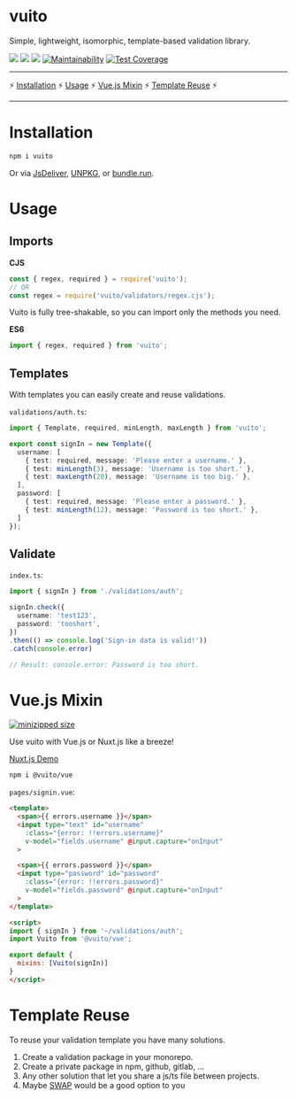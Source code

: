 # vuito
Simple, lightweight, isomorphic, template-based validation library.

[![](https://badgen.net/bundlephobia/tree-shaking/vuito)](https://bundlephobia.com/result?p=vuito) ![](https://badgen.net/bundlephobia/dependency-count/vuito) [![](https://badgen.net/bundlephobia/minzip/vuito)](https://bundlephobia.com/result?p=vuito) [![Maintainability](https://api.codeclimate.com/v1/badges/42b1117477140c6613bb/maintainability)](https://codeclimate.com/github/mathix420/vuito/maintainability) [![Test Coverage](https://api.codeclimate.com/v1/badges/42b1117477140c6613bb/test_coverage)](https://codeclimate.com/github/mathix420/vuito/test_coverage)

---

⚡ [Installation](#installation) ⚡ [Usage](#usage) ⚡ [Vue.js Mixin](#vuejs-mixin) ⚡ [Template Reuse](#template-reuse) ⚡

---

# Installation

```bash
npm i vuito
```
Or via [JsDeliver](https://www.jsdelivr.com/package/npm/vuito?version=latest), [UNPKG](https://unpkg.com/browse/vuito@latest/vuito.min.js), or [bundle.run](https://bundle.run/vuito@latest).

# Usage

## Imports

**CJS**
```javascript
const { regex, required } = require('vuito');
// OR
const regex = require('vuito/validators/regex.cjs');
```

Vuito is fully tree-shakable, so you can import only the methods you need.

**ES6**
```javascript
import { regex, required } from 'vuito';
```
## Templates
With templates you can easily create and reuse validations.

`validations/auth.ts`:
```typescript
import { Template, required, minLength, maxLength } from 'vuito';

export const signIn = new Template({
  username: [
    { test: required, message: 'Please enter a username.' },
    { test: minLength(3), message: 'Username is too short.' },
    { test: maxLength(20), message: 'Username is too big.' },
  ],
  password: [
    { test: required, message: 'Please enter a password.' },
    { test: minLength(12), message: 'Password is too short.' },
  ]
});
```

## Validate

`index.ts`:
```typescript
import { signIn } from './validations/auth';

signIn.check({
  username: 'test123',
  password: 'tooshort',
})
.then(() => console.log('Sign-in data is valid!'))
.catch(console.error)

// Result: console.error: Password is too short.
```

# Vue.js Mixin

[![minizipped size](https://badgen.net/bundlephobia/minzip/@vuito/vue)](https://bundlephobia.com/result?p=@vuito/vue)

Use vuito with Vue.js or Nuxt.js like a breeze!

[Nuxt.js Demo](https://vuito.vercel.app/)

```bash
npm i @vuito/vue
```
`pages/signin.vue`:
```html
<template>
  <span>{{ errors.username }}</span>
  <input type="text" id="username"
    :class="{error: !!errors.username}"
    v-model="fields.username" @input.capture="onInput"
  >

  <span>{{ errors.password }}</span>
  <input type="password" id="password"
    :class="{error: !!errors.password}"
    v-model="fields.password" @input.capture="onInput"
  >
</template>

<script>
import { signIn } from '~/validations/auth';
import Vuito from '@vuito/vue';

export default {
  mixins: [Vuito(signIn)]
}
</script>
```

# Template Reuse

To reuse your validation template you have many solutions.

1. Create a validation package in your monorepo.
2. Create a private package in npm, github, gitlab, ...
3. Any other solution that let you share a js/ts file between projects.
4. Maybe [SWAP](https://github.com/mathix420/swap) would be a good option to you
